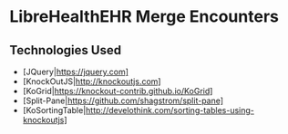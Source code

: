 # LibreHealthEHR Merge Encounters

## Technologies Used

- [JQuery|https://jquery.com]
- [KnockOutJS|http://knockoutjs.com]
- [KoGrid|https://knockout-contrib.github.io/KoGrid]
- [Split-Pane|https://github.com/shagstrom/split-pane]
- [KoSortingTable|http://develothink.com/sorting-tables-using-knockoutjs]
